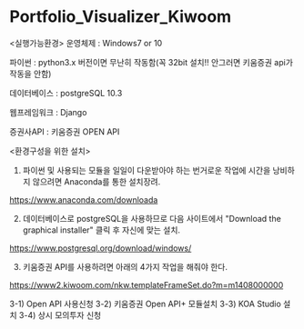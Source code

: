 # Portfolio_Visualizer_Kiwoom

<실행가능환경>
운영체제 : Windows7 or 10

파이썬 : python3.x 버전이면 무난히 작동함(꼭 32bit 설치!! 안그러면 키움증권 api가 작동을 안함)

데이터베이스 : postgreSQL 10.3

웹프레임워크 : Django

증권사API : 키움증권 OPEN API

<환경구성을 위한 설치>

1. 파이썬 및 사용되는 모듈을 일일이 다운받아야 하는 번거로운 작업에 시간을 낭비하지 않으려면 Anaconda를 통한 설치장려.

https://www.anaconda.com/downloada


2. 데이터베이스로 postgreSQL을 사용하므로 다음 사이트에서 "Download the graphical installer" 클릭 후 자신에 맞는 설치.

https://www.postgresql.org/download/windows/


3. 키움증권 API를 사용하려면 아래의 4가지 작업을 해줘야 한다.

https://www2.kiwoom.com/nkw.templateFrameSet.do?m=m1408000000

3-1) Open API 사용신청
3-2) 키움증권 Open API+ 모듈설치
3-3) KOA Studio 설치
3-4) 상시 모의투자 신청
